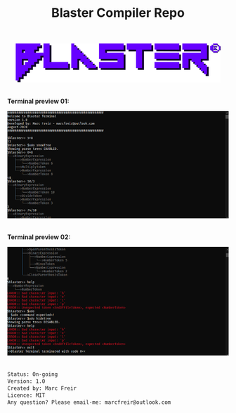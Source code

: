 # <div align="center">Blaster Compiler Repo</div><br />

<div align="center"><img src="./_img/blasterLogo.svg" alt="Blaster" /></div>
<br />


__Terminal preview 01:__

<div align="center"><img src="./_img/terminalPreview1.png" alt="Terminal Preview" /></div>
<br />

__Terminal preview 02:__

<div align="center"><img src="./_img/terminalPreview2.png" alt="Terminal Preview" /></div>
<br />


    Status: On-going
    Version: 1.0
    Created by: Marc Freir
    Licence: MIT
    Any question? Please email-me: marcfreir@outlook.com